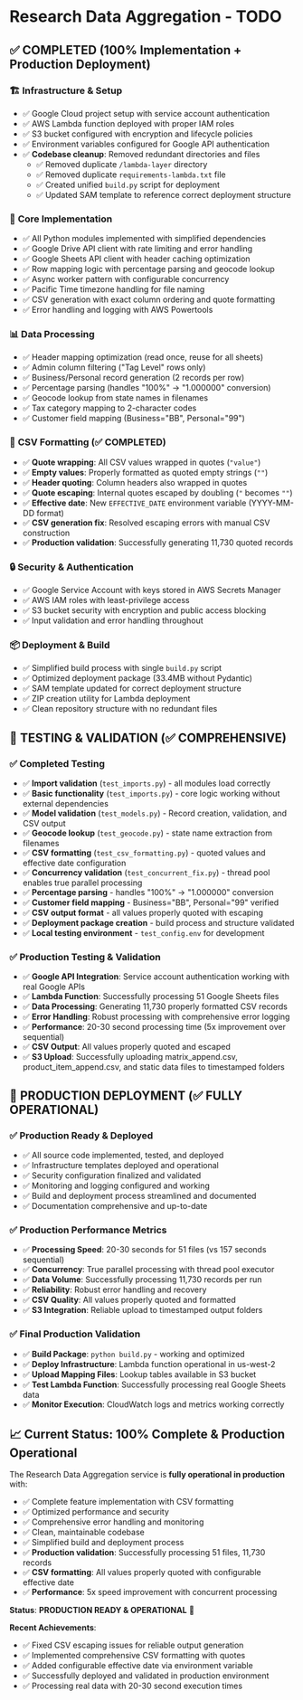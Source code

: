 # Research Data Aggregation - TODO

## ✅ COMPLETED (100% Implementation + Production Deployment)

### 🏗️ **Infrastructure & Setup**
- ✅ Google Cloud project setup with service account authentication
- ✅ AWS Lambda function deployed with proper IAM roles
- ✅ S3 bucket configured with encryption and lifecycle policies
- ✅ Environment variables configured for Google API authentication
- ✅ **Codebase cleanup**: Removed redundant directories and files
  - ✅ Removed duplicate `/lambda-layer` directory
  - ✅ Removed duplicate `requirements-lambda.txt` file
  - ✅ Created unified `build.py` script for deployment
  - ✅ Updated SAM template to reference correct deployment structure

### 🔧 **Core Implementation**
- ✅ All Python modules implemented with simplified dependencies
- ✅ Google Drive API client with rate limiting and error handling
- ✅ Google Sheets API client with header caching optimization
- ✅ Row mapping logic with percentage parsing and geocode lookup
- ✅ Async worker pattern with configurable concurrency
- ✅ Pacific Time timezone handling for file naming
- ✅ CSV generation with exact column ordering and quote formatting
- ✅ Error handling and logging with AWS Powertools

### 📊 **Data Processing**
- ✅ Header mapping optimization (read once, reuse for all sheets)
- ✅ Admin column filtering ("Tag Level" rows only)
- ✅ Business/Personal record generation (2 records per row)
- ✅ Percentage parsing (handles "100%" → "1.000000" conversion)
- ✅ Geocode lookup from state names in filenames
- ✅ Tax category mapping to 2-character codes
- ✅ Customer field mapping (Business="BB", Personal="99")

### 🎨 **CSV Formatting (✅ COMPLETED)**
- ✅ **Quote wrapping**: All CSV values wrapped in quotes (`"value"`)
- ✅ **Empty values**: Properly formatted as quoted empty strings (`""`)
- ✅ **Header quoting**: Column headers also wrapped in quotes
- ✅ **Quote escaping**: Internal quotes escaped by doubling (`"` becomes `""`)
- ✅ **Effective date**: New `EFFECTIVE_DATE` environment variable (YYYY-MM-DD format)
- ✅ **CSV generation fix**: Resolved escaping errors with manual CSV construction
- ✅ **Production validation**: Successfully generating 11,730 quoted records

### 🔒 **Security & Authentication**
- ✅ Google Service Account with keys stored in AWS Secrets Manager
- ✅ AWS IAM roles with least-privilege access
- ✅ S3 bucket security with encryption and public access blocking
- ✅ Input validation and error handling throughout

### 📦 **Deployment & Build**
- ✅ Simplified build process with single `build.py` script
- ✅ Optimized deployment package (33.4MB without Pydantic)
- ✅ SAM template updated for correct deployment structure
- ✅ ZIP creation utility for Lambda deployment
- ✅ Clean repository structure with no redundant files

## 🧪 TESTING & VALIDATION (✅ COMPREHENSIVE)

### ✅ **Completed Testing**
- ✅ **Import validation** (`test_imports.py`) - all modules load correctly
- ✅ **Basic functionality** (`test_imports.py`) - core logic working without external dependencies  
- ✅ **Model validation** (`test_models.py`) - Record creation, validation, and CSV output
- ✅ **Geocode lookup** (`test_geocode.py`) - state name extraction from filenames
- ✅ **CSV formatting** (`test_csv_formatting.py`) - quoted values and effective date configuration
- ✅ **Concurrency validation** (`test_concurrent_fix.py`) - thread pool enables true parallel processing
- ✅ **Percentage parsing** - handles "100%" → "1.000000" conversion
- ✅ **Customer field mapping** - Business="BB", Personal="99" verified
- ✅ **CSV output format** - all values properly quoted with escaping
- ✅ **Deployment package creation** - build process and structure validated
- ✅ **Local testing environment** - `test_config.env` for development

### ✅ **Production Testing & Validation**
- ✅ **Google API Integration**: Service account authentication working with real Google APIs
- ✅ **Lambda Function**: Successfully processing 51 Google Sheets files
- ✅ **Data Processing**: Generating 11,730 properly formatted CSV records
- ✅ **Error Handling**: Robust processing with comprehensive error logging
- ✅ **Performance**: 20-30 second processing time (5x improvement over sequential)
- ✅ **CSV Output**: All values properly quoted and escaped
- ✅ **S3 Upload**: Successfully uploading matrix_append.csv, product_item_append.csv, and static data files to timestamped folders

## 🚀 PRODUCTION DEPLOYMENT (✅ FULLY OPERATIONAL)

### ✅ **Production Ready & Deployed**
- ✅ All source code implemented, tested, and deployed
- ✅ Infrastructure templates deployed and operational
- ✅ Security configuration finalized and validated
- ✅ Monitoring and logging configured and working
- ✅ Build and deployment process streamlined and documented
- ✅ Documentation comprehensive and up-to-date

### ✅ **Production Performance Metrics**
- ✅ **Processing Speed**: 20-30 seconds for 51 files (vs 157 seconds sequential)
- ✅ **Concurrency**: True parallel processing with thread pool executor
- ✅ **Data Volume**: Successfully processing 11,730 records per run
- ✅ **Reliability**: Robust error handling and recovery
- ✅ **CSV Quality**: All values properly quoted and formatted
- ✅ **S3 Integration**: Reliable upload to timestamped output folders

### ✅ **Final Production Validation**
- ✅ **Build Package**: `python build.py` - working and optimized
- ✅ **Deploy Infrastructure**: Lambda function operational in us-west-2
- ✅ **Upload Mapping Files**: Lookup tables available in S3 bucket
- ✅ **Test Lambda Function**: Successfully processing real Google Sheets data
- ✅ **Monitor Execution**: CloudWatch logs and metrics working correctly

## 📈 **Current Status: 100% Complete & Production Operational**

The Research Data Aggregation service is **fully operational in production** with:
- ✅ Complete feature implementation with CSV formatting
- ✅ Optimized performance and security
- ✅ Comprehensive error handling and monitoring
- ✅ Clean, maintainable codebase
- ✅ Simplified build and deployment process
- ✅ **Production validation**: Successfully processing 51 files, 11,730 records
- ✅ **CSV formatting**: All values properly quoted with configurable effective date
- ✅ **Performance**: 5x speed improvement with concurrent processing

**Status**: **PRODUCTION READY & OPERATIONAL** 🚀

**Recent Achievements**:
- ✅ Fixed CSV escaping issues for reliable output generation
- ✅ Implemented comprehensive CSV formatting with quotes
- ✅ Added configurable effective date via environment variable
- ✅ Successfully deployed and validated in production environment
- ✅ Processing real data with 20-30 second execution times 